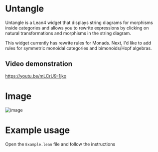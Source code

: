 # Untangle
Untangle is a Lean4 widget that displays string diagrams for morphisms inside categories and allows you to rewrite expressions by clicking on natural transformations and morphisms in the string diagram.

This widget currently has rewrite rules for Monads. Next, I'd like to add rules for symmetric monoidal categories and bimonoids/Hopf algebras.

## Video demonstration
https://youtu.be/mLCrU9-1jko

# Image
![image](https://github.com/dignissimus/Untangle/assets/18627392/54a6d3e9-969f-4b65-9f08-426431d5b68d)

# Example usage
Open the `Example.lean` file and follow the instructions
